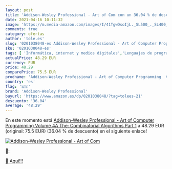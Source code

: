 ```yaml
---
layout: post
title: 'Addison-Wesley Professional - Art of Com con un 36.04 % de descuento'
date: 2021-04-16 10:11:32
image: 'https://m.media-amazon.com/images/I/41TgwDsoIjL._SL500_._SL400_.jpg'
comments: true
category: ofertas
author: 'tole.es'
slug: '0201038048-es Addison-Wesley Professional - Art of Computer Programming...'
sku: '0201038048-es'
tags: [ 'Informática, internet y medios digitales','Lenguajes de programación informáticos','Libros','Libros universitarios de ciencias informáticas','Libros universitarios y de estudios superiores','Programación y desarrollo  de software','addison-wesley professional', ]
actualPrice: 48.29 EUR
currency: EUR
price: 48.29
comparePrice: 75.5 EUR
prodname: 'Addison-Wesley Professional - Art of Computer Programming  Volume 4A  The: Combinatorial Algorithms  Part 1'
country: 'es'
flag: '🇪🇸'
brand: 'Addison-Wesley Professional'
buyurl: 'https://www.amazon.es/dp/0201038048/?tag=tolees-21'
descuento: '36.04'
average: '48.29'
---
```


En este momento está [Addison-Wesley Professional - Art of Computer Programming  Volume 4A  The: Combinatorial Algorithms  Part 1](https://www.amazon.es/dp/0201038048/?tag=tolees-21) a 48.29 EUR (original: 75.5 EUR) (36.04 %  de descuento) en el siguiente enlace!

[![Addison-Wesley Professional - Art of Com](https://m.media-amazon.com/images/I/41TgwDsoIjL._SL500_._SL400_.jpg)](https://www.amazon.es/dp/0201038048/?tag=tolees-21)

🔎:


[🛒 Aquí!!!](https://www.amazon.es/dp/0201038048/?tag=tolees-21)
